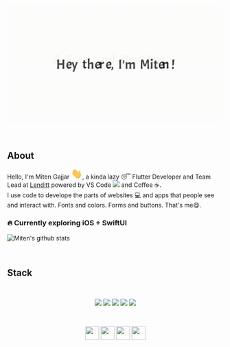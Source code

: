 <p align="center">
    <img src="https://github.com/GajjarMiten/GajjarMiten/blob/master/intro.gif" >
    </img>
</p>

<br>

<h2>About</h2>

<p>
    Hello, I'm Miten Gajjar <img src="https://github.com/GajjarMiten/GajjarMiten/blob/master/Hi.gif" width="26px">, a kinda lazy 😴 Flutter Developer and Team Lead at <a href="https://www.lenditt.com">Lenditt<a/> powered by VS Code
        <img src="https://i.giphy.com/media/IdyAQJVN2kVPNUrojM/200.webp" width=20>
        and Coffee ☕️.<br>
        I use code to develope the parts of websites 💻 and apps that people see and interact with. Fonts and colors. Forms and buttons. That's me😋.
</p>

 <h3>
    🔥 Currently exploring iOS + SwiftUI
 </h3>

 ![Miten's github stats](https://github-readme-stats.anuraghazra1.vercel.app/api?username=GajjarMiten&show_icons=true&hide_border=true)

<br>

<h2>Stack</h2>

<br>

 <p align="center">
    <img src="https://i.giphy.com/media/LMt9638dO8dftAjtco/200.webp" width="100">
    <img src="https://media3.giphy.com/media/kdFc8fubgS31b8DsVu/giphy.webp" width="100">
    <img src="https://i.giphy.com/media/KzJkzjggfGN5Py6nkT/200.webp" width="100">
    <img src="https://i.giphy.com/media/IdyAQJVN2kVPNUrojM/200.webp" width="100">
    <img src="https://media.giphy.com/media/Ri2TUcKlaOcaDBxFpY/giphy.gif" width="100">
</p>

<br>

<p align="middle"><a href="https://twitter.com/GajjarMiten"><img src="https://i.ibb.co/kmgQVyW/twitter.png" width="32px" height="32px"></a>  <a href="https://github.com/GajjarMiten"><img src="https://cdn.iconscout.com/icon/free/png-256/github-108-438008.png" width="32px" height="32px"></a> <a href="https://www.facebook.com/miten.gajjar.9"><img src="https://i.ibb.co/zmYNW4p/facebook.png" width="32px" height="32px"></a> <a href="https://www.linkedin.com/in/mitengajjar/"><img src="https://i.ibb.co/Kx2GSrT/linkedin.png" width="32px" height="32px"></a> </p>
